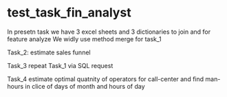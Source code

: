 # test_task_fin_analyst
In presetn task we have 3 excel sheets and 3 dictionaries to join and for feature analyze
We widly use method merge for task_1

Task_2: estimate sales funnel

Task_3 repeat Task_1 via SQL request

Task_4 estimate optimal quatnity of operators for call-center and find man-hours in clice of days of month and hours of day

